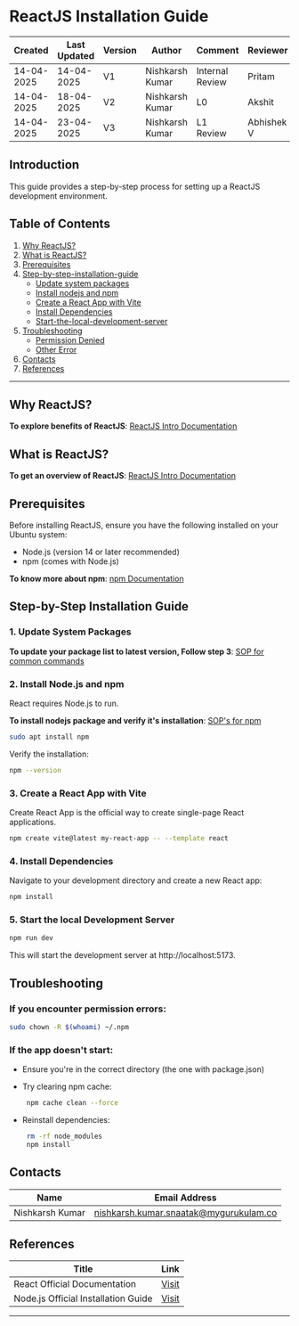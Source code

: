 # ReactJS Installation Guide

| Created     | Last Updated | Version | Author          | Comment         | Reviewer |
|-------------|--------------|---------|-----------------|-----------------|----------|
| 14-04-2025  |  14-04-2025  | V1      | Nishkarsh Kumar | Internal Review | Pritam   |
| 14-04-2025  |  18-04-2025  | V2      | Nishkarsh Kumar | L0              | Akshit   |
| 14-04-2025  | 23-04-2025 |  V3   | Nishkarsh Kumar |     L1 Review    | Abhishek V    |

## Introduction
This guide provides a step-by-step process for setting up a ReactJS development environment.

## Table of Contents

1. [Why ReactJS?](#why-reactjs)
2. [What is ReactJS?](#what-is-reactjs)
3. [Prerequisites](#prerequisites)
4. [Step-by-step-installation-guide](#step-by-step-installation-guide)
     - [Update system packages](#1-update-system-packages)
     - [Install nodejs and npm](#2-install-nodejs-and-npm)
     - [Create a React App with Vite](#3-create-a-react-app-with-vite)
     - [Install Dependencies](#4-install-dependencies)
     - [Start-the-local-development-server](#5-start-the-local-development-server)
5. [Troubleshooting](#troubleshooting)
     - [Permission Denied](#if-you-encounter-permission-errors)
     - [Other Error](#if-the-app-doesnt-start)
6. [Contacts](#contacts)
7. [References](#references)

---

## Why ReactJS?
**To explore benefits of ReactJS**: [ReactJS Intro Documentation](https://github.com/snaatak-Downtime-Crew/Documentation/blob/harsh_scrums_32/common_stack/application/reactjs/introduction/README.md#why-use-react)

## What is ReactJS?
**To get an overview of ReactJS**: [ReactJS Intro Documentation](https://github.com/snaatak-Downtime-Crew/Documentation/blob/harsh_scrums_32/common_stack/application/reactjs/introduction/README.md#what-is-react-js)

## Prerequisites
Before installing ReactJS, ensure you have the following installed on your Ubuntu system:
 - Node.js (version 14 or later recommended)
 - npm (comes with Node.js) 

**To know more about npm**: [npm Documentation](https://github.com/snaatak-Downtime-Crew/Documentation/blob/prince_scrums_35/common_stack/application/reactjs/npm/documentation/README.md#what-is-npm)

## Step-by-Step Installation Guide

### 1. Update System Packages

**To update your package list to latest version, Follow step 3**: [SOP for common commands](https://github.com/snaatak-Downtime-Crew/Documentation/blob/durgesh_scrums_3/common_stack/operating_system/ubuntu/sop/commoncommands/README.md#1-basic-system-commands)

### 2. Install Node.js and npm
React requires Node.js to run.

**To install nodejs package and verify it's installation**: [SOP's for npm](https://github.com/snaatak-Downtime-Crew/Documentation/blob/shivani_scrums_36/common_stack/application/reactjs/npm/sop/README.MD#%EF%B8%8F-step-1-check--install-nodejs-and-npm)

```bash
sudo apt install npm
```

Verify the installation:

```bash
npm --version
```

### 3. Create a React App with Vite
Create React App is the official way to create single-page React applications.

```bash
npm create vite@latest my-react-app -- --template react
```

### 4. Install Dependencies
Navigate to your development directory and create a new React app:

```bash
npm install
```

### 5. Start the local Development Server

```bash
npm run dev
```
This will start the development server at http://localhost:5173.

## Troubleshooting

### If you encounter permission errors:
```bash
sudo chown -R $(whoami) ~/.npm
```
### If the app doesn't start:
 - Ensure you're in the correct directory (the one with package.json)
 - Try clearing npm cache:

      ```bash
       npm cache clean --force
      ```
 - Reinstall dependencies:

      ```bash
       rm -rf node_modules
       npm install
      ```

## Contacts

| Name            | Email Address                                 |
|-----------------|-----------------------------------------------|
| Nishkarsh Kumar | nishkarsh.kumar.snaatak@mygurukulam.co        |


## References

| **Title**                              | **Link**                                                                                            |
|----------------------------------------|-----------------------------------------------------------------------------------------------------|
| React Official Documentation           | [Visit](https://reactjs.org/docs/getting-started.html)                                              |
| Node.js Official Installation Guide    | [Visit](https://nodejs.org/en/download/package-manager/#debian-and-ubuntu-based-linux-distributions)|

---
